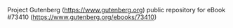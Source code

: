 Project Gutenberg (https://www.gutenberg.org) public repository for eBook #73410 (https://www.gutenberg.org/ebooks/73410)
